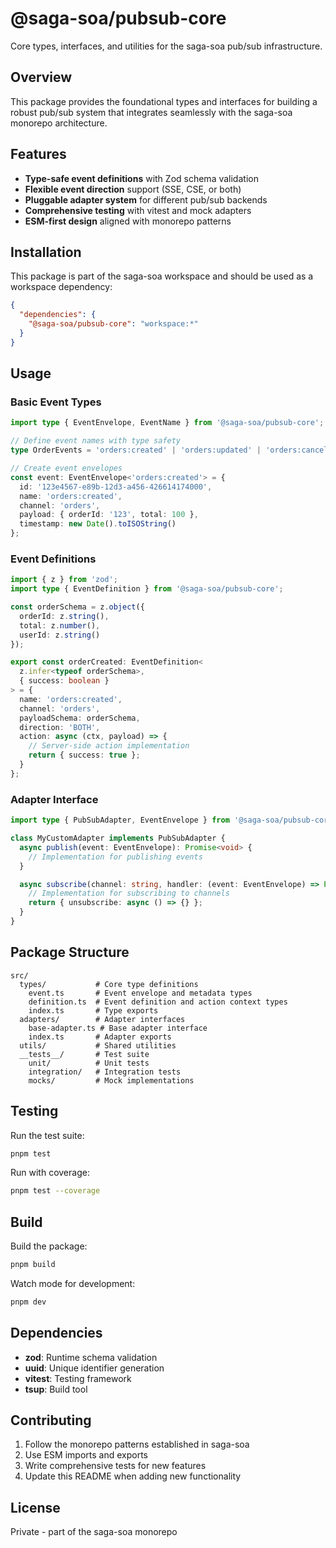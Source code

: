 # @saga-soa/pubsub-core

Core types, interfaces, and utilities for the saga-soa pub/sub infrastructure.

## Overview

This package provides the foundational types and interfaces for building a robust pub/sub system that integrates seamlessly with the saga-soa monorepo architecture.

## Features

- **Type-safe event definitions** with Zod schema validation
- **Flexible event direction** support (SSE, CSE, or both)
- **Pluggable adapter system** for different pub/sub backends
- **Comprehensive testing** with vitest and mock adapters
- **ESM-first design** aligned with monorepo patterns

## Installation

This package is part of the saga-soa workspace and should be used as a workspace dependency:

```json
{
  "dependencies": {
    "@saga-soa/pubsub-core": "workspace:*"
  }
}
```

## Usage

### Basic Event Types

```typescript
import type { EventEnvelope, EventName } from '@saga-soa/pubsub-core';

// Define event names with type safety
type OrderEvents = 'orders:created' | 'orders:updated' | 'orders:cancelled';

// Create event envelopes
const event: EventEnvelope<'orders:created'> = {
  id: '123e4567-e89b-12d3-a456-426614174000',
  name: 'orders:created',
  channel: 'orders',
  payload: { orderId: '123', total: 100 },
  timestamp: new Date().toISOString()
};
```

### Event Definitions

```typescript
import { z } from 'zod';
import type { EventDefinition } from '@saga-soa/pubsub-core';

const orderSchema = z.object({
  orderId: z.string(),
  total: z.number(),
  userId: z.string()
});

export const orderCreated: EventDefinition<
  z.infer<typeof orderSchema>,
  { success: boolean }
> = {
  name: 'orders:created',
  channel: 'orders',
  payloadSchema: orderSchema,
  direction: 'BOTH',
  action: async (ctx, payload) => {
    // Server-side action implementation
    return { success: true };
  }
};
```

### Adapter Interface

```typescript
import type { PubSubAdapter, EventEnvelope } from '@saga-soa/pubsub-core';

class MyCustomAdapter implements PubSubAdapter {
  async publish(event: EventEnvelope): Promise<void> {
    // Implementation for publishing events
  }

  async subscribe(channel: string, handler: (event: EventEnvelope) => Promise<void>) {
    // Implementation for subscribing to channels
    return { unsubscribe: async () => {} };
  }
}
```

## Package Structure

```
src/
  types/           # Core type definitions
    event.ts       # Event envelope and metadata types
    definition.ts  # Event definition and action context types
    index.ts       # Type exports
  adapters/        # Adapter interfaces
    base-adapter.ts # Base adapter interface
    index.ts       # Adapter exports
  utils/           # Shared utilities
  __tests__/       # Test suite
    unit/          # Unit tests
    integration/   # Integration tests
    mocks/         # Mock implementations
```

## Testing

Run the test suite:

```bash
pnpm test
```

Run with coverage:

```bash
pnpm test --coverage
```

## Build

Build the package:

```bash
pnpm build
```

Watch mode for development:

```bash
pnpm dev
```

## Dependencies

- **zod**: Runtime schema validation
- **uuid**: Unique identifier generation
- **vitest**: Testing framework
- **tsup**: Build tool

## Contributing

1. Follow the monorepo patterns established in saga-soa
2. Use ESM imports and exports
3. Write comprehensive tests for new features
4. Update this README when adding new functionality

## License

Private - part of the saga-soa monorepo 